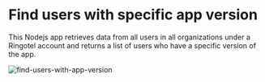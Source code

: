 # Find users with specific app version

This Nodejs app retrieves data from all users in all organizations under a Ringotel account and returns a list of users who have a specific version of the app.

![find-users-with-app-version](https://github.com/user-attachments/assets/fa37c456-0df6-49f4-b087-c43a8488e6fc)

